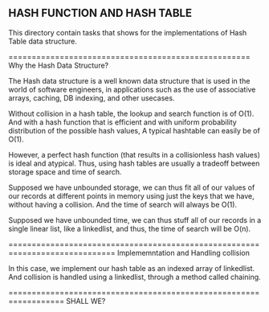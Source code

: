 ## HASH FUNCTION AND HASH TABLE

This directory contain tasks that shows for 
the implementations of Hash Table data structure.
 
====================================================
Why the Hash Data Structure?


The Hash data structure is a well known data structure
that is used in the world of software engineers, in applications
such as the use of associative arrays, caching, DB indexing,
and other usecases.


Without collision in a hash table, the lookup and search function
is of O(1). And with a hash function that is efficient and with 
uniform probability distribution of the possible hash values, A
typical hashtable can easily be of O(1).


However, a perfect hash function (that results in a collisionless
hash values) is ideal and atypical. Thus, using hash tables are usually
a tradeoff between storage space and time of search.


Supposed we have unbounded storage, we can thus fit all of our values of
our records at different points in memory using just the keys that we have, without
having a collision. And the time of search will always be O(1).


Supposed we have unbounded time, we can thus stuff all of our records in a single linear
list, like a linkedlist, and thus, the time of search will be O(n).


=============================================================================
Implememntation and Handling collision


In this case, we implement our hash table as an indexed array of linkedlist.
And collision is handled using a linkedlist, through a method called chaining.

==================================================================
SHALL WE?
